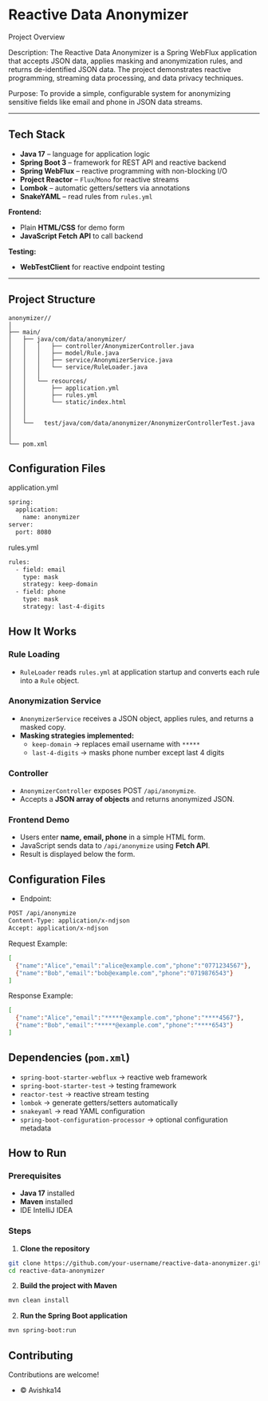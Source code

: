 # Reactive Data Anonymizer

Project Overview

Description:
The Reactive Data Anonymizer is a Spring WebFlux application that accepts JSON data, applies masking and anonymization rules, and returns de-identified JSON data. The project demonstrates reactive programming, streaming data processing, and data privacy techniques.

Purpose:
To provide a simple, configurable system for anonymizing sensitive fields like email and phone in JSON data streams.

---

## Tech Stack

- **Java 17** – language for application logic  
- **Spring Boot 3** – framework for REST API and reactive backend  
- **Spring WebFlux** – reactive programming with non-blocking I/O  
- **Project Reactor** – `Flux`/`Mono` for reactive streams  
- **Lombok** – automatic getters/setters via annotations  
- **SnakeYAML** – read rules from `rules.yml`  

**Frontend:**  
- Plain **HTML/CSS** for demo form  
- **JavaScript Fetch API** to call backend  

**Testing:**  
- **WebTestClient** for reactive endpoint testing  

---


## Project Structure  

```
anonymizer//
│
├── main/
│   ├── java/com/data/anonymizer/
│   │   │   ├── controller/AnonymizerController.java    
│   │   │   ├── model/Rule.java
│   │   │   ├── service/AnonymizerService.java
│   │   │   └── service/RuleLoader.java
│   │   │
│   │   └── resources/
│   │       ├── application.yml
│   │       ├── rules.yml
│   │       └── static/index.html
│   │
│   │   
│   └──   test/java/com/data/anonymizer/AnonymizerControllerTest.java 
│      
│     
└── pom.xml        
```


##  Configuration Files

application.yml

```sh
spring:
  application:
    name: anonymizer
server:
  port: 8080

```

rules.yml

```sh
rules:
  - field: email
    type: mask
    strategy: keep-domain
  - field: phone
    type: mask
    strategy: last-4-digits


```


## How It Works

### Rule Loading
- `RuleLoader` reads `rules.yml` at application startup and converts each rule into a `Rule` object.

### Anonymization Service
- `AnonymizerService` receives a JSON object, applies rules, and returns a masked copy.
- **Masking strategies implemented:**
  - `keep-domain` → replaces email username with `*****`
  - `last-4-digits` → masks phone number except last 4 digits

### Controller
- `AnonymizerController` exposes POST `/api/anonymize`.
- Accepts a **JSON array of objects** and returns anonymized JSON.

### Frontend Demo
- Users enter **name, email, phone** in a simple HTML form.
- JavaScript sends data to `/api/anonymize` using **Fetch API**.
- Result is displayed below the form.



##  Configuration Files

- Endpoint:

```sh
POST /api/anonymize
Content-Type: application/x-ndjson
Accept: application/x-ndjson

```

Request Example:

```sh
[
  {"name":"Alice","email":"alice@example.com","phone":"0771234567"},
  {"name":"Bob","email":"bob@example.com","phone":"0719876543"}
]

```

Response Example:

```sh
[
  {"name":"Alice","email":"*****@example.com","phone":"****4567"},
  {"name":"Bob","email":"*****@example.com","phone":"****6543"}
]


```

## Dependencies (`pom.xml`)

- `spring-boot-starter-webflux` → reactive web framework  
- `spring-boot-starter-test` → testing framework  
- `reactor-test` → reactive stream testing  
- `lombok` → generate getters/setters automatically  
- `snakeyaml` → read YAML configuration  
- `spring-boot-configuration-processor` → optional configuration metadata


## How to Run

### Prerequisites
- **Java 17** installed
- **Maven** installed
- IDE  IntelliJ IDEA

### Steps

1. **Clone the repository**
```bash
git clone https://github.com/your-username/reactive-data-anonymizer.git
cd reactive-data-anonymizer
```

2. **Build the project with Maven**
```bash
mvn clean install
```
2. **Run the Spring Boot application**
```bash
mvn spring-boot:run
```

## Contributing

Contributions are welcome!

 - &copy; Avishka14
